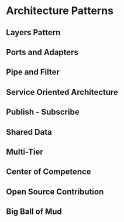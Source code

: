 # Architecture Patterns
## Layers Pattern

## Ports and Adapters

## Pipe and Filter

## Service Oriented Architecture

## Publish - Subscribe

## Shared Data

## Multi-Tier

## Center of Competence

## Open Source Contribution

## Big Ball of Mud
